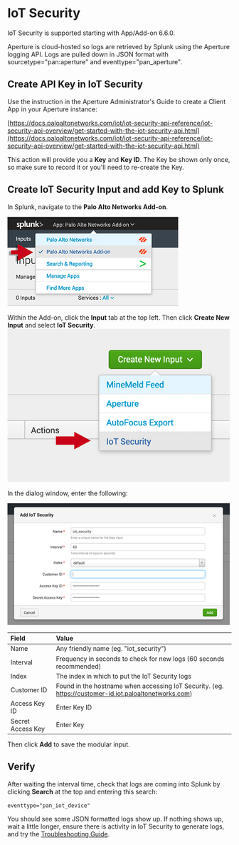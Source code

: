 # IoT Security  

IoT Security is supported starting with App/Add-on 6.6.0.

Aperture is cloud-hosted so logs are retrieved by Splunk using the Aperture logging API. Logs are pulled down in JSON format with sourcetype="pan:aperture" and eventtype="pan_aperture".

## Create API Key in IoT Security

Use the instruction in the Aperture Administrator's Guide to create a Client App in your Aperture instance:

[https://docs.paloaltonetworks.com/iot/iot-security-api-reference/iot-security-api-overview/get-started-with-the-iot-security-api.html](https://docs.paloaltonetworks.com/iot/iot-security-api-reference/iot-security-api-overview/get-started-with-the-iot-security-api.html)

This action will provide you a **Key** and **Key ID**.  The Key be shown only once, so make sure to record it or you'll need to re-create the Key.

## Create IoT Security Input and add Key to Splunk

In Splunk, navigate to the **Palo Alto Networks Add-on**.

![](/assets/add-on.png)

Within the Add-on, click the **Input** tab at the top left.  Then click **Create New Input** and select **IoT Security**.
![](/assets/iot-mod-input.png)


In the dialog window, enter the following:

![](/assets/iot-settings.png)

| Field | Value |
| :--- | :--- |
| Name | Any friendly name (eg. "iot_security") |
| Interval | Frequency in seconds to check for new logs (60 seconds recommended) |
| Index | The index in which to put the IoT Security logs |
| Customer ID | Found in the hostname when accessing IoT Security. (eg. https://customer-id.iot.paloaltonetworks.com) |
| Access Key ID | Enter Key ID |
| Secret Access Key | Enter Key |

Then click **Add** to save the modular input.

## Verify

After waiting the interval time, check that logs are coming into Splunk by clicking **Search** at the top and entering this search:

    eventtype="pan_iot_device"

You should see some JSON formatted logs show up. If nothing shows up, wait a little longer, ensure there is activity in IoT Security to generate logs, and try the [Troubleshooting Guide](troubleshoot.md).
